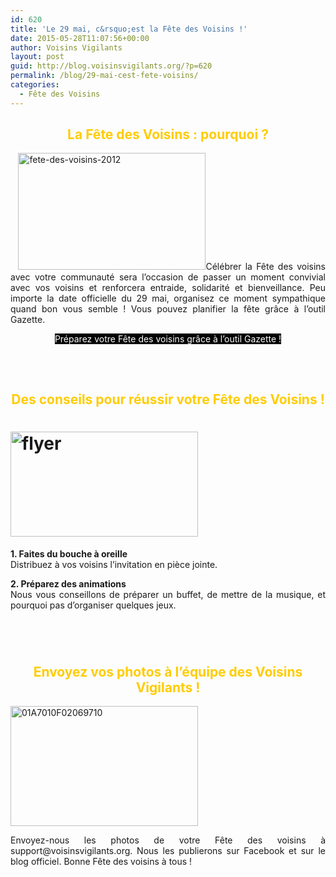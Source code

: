 ```yaml
---
id: 620
title: 'Le 29 mai, c&rsquo;est la Fête des Voisins !'
date: 2015-05-28T11:07:56+00:00
author: Voisins Vigilants
layout: post
guid: http://blog.voisinsvigilants.org/?p=620
permalink: /blog/29-mai-cest-fete-voisins/
categories:
  - Fête des Voisins
---
```

<h2 style="text-align: center;">
  <span style="color: #ffcc00;"><strong>La Fête des Voisins : pourquoi ?</strong></span>
</h2>

<p style="text-align: justify;">
    <a href="http://blog.voisinsvigilants.org/wp-content/uploads/2015/05/fete-des-voisins-2012.jpg"><img class="alignleft wp-image-605 size-medium" src="http://blog.voisinsvigilants.org/wp-content/uploads/2015/05/fete-des-voisins-2012-300x187.jpg" alt="fete-des-voisins-2012" width="300" height="187" /></a>Célébrer la Fête des voisins avec votre communauté sera l&rsquo;occasion de passer un moment convivial avec vos voisins et renforcera entraide, solidarité et bienveillance. Peu importe la date officielle du 29 mai, organisez ce moment sympathique quand bon vous semble ! Vous pouvez planifier la fête grâce à l&rsquo;outil Gazette.
</p>

<p style="text-align: center;">
  <span style="color: #ffffff; background-color: #000000;"><a href="http://www.voisinsvigilants.org/appgazette"><span style="color: #ffffff; background-color: #000000;">Préparez votre Fête des voisins grâce à l&rsquo;outil Gazette !</span></a></span>
</p>

<h2 style="text-align: center;">
</h2>

&nbsp;

<h2 style="text-align: center;">
  <span style="color: #ffcc00;"><strong>Des conseils pour réussir votre Fête des Voisins !</strong></span>
</h2>

<h1 style="text-align: justify;">
  <img class="alignleft wp-image-607 size-medium" src="http://blog.voisinsvigilants.org/wp-content/uploads/2015/05/flyer-300x168.jpg" alt="flyer" width="300" height="168" />
</h1>

<p style="text-align: justify;">
  <strong>1. Faites du bouche à oreille<br /> </strong>Distribuez à vos voisins l&rsquo;invitation en pièce jointe.
</p>

<p style="text-align: justify;">
  <strong>2. Préparez des animations<br /> </strong>Nous vous conseillons de préparer un buffet, de mettre de la musique, et pourquoi pas d&rsquo;organiser quelques jeux.
</p>

# 

&nbsp;

<h2 style="text-align: center;">
  <span style="color: #ffcc00;"><strong>Envoyez vos photos à l&rsquo;équipe des Voisins Vigilants !</strong></span>
</h2>

[<img class="alignleft size-medium wp-image-606" src="http://blog.voisinsvigilants.org/wp-content/uploads/2015/05/01A7010F02069710-300x192.jpg" alt="01A7010F02069710" width="300" height="192" />](http://blog.voisinsvigilants.org/wp-content/uploads/2015/05/01A7010F02069710.jpg)

<p style="text-align: justify;">
  Envoyez-nous les photos de votre Fête des voisins à support@voisinsvigilants.org. Nous les publierons sur Facebook et sur le blog officiel. Bonne Fête des voisins à tous !
</p>